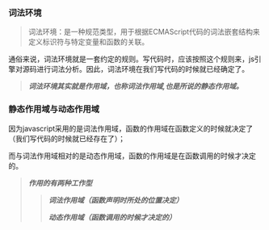 ### 词法环境

> 词法环境：是一种规范类型，用于根据ECMAScript代码的词法嵌套结构来定义标识符与特定变量和函数的关联。

通俗来说，词法环境就是一套约定的规则。写代码时，应该按照这个规则来，js引擎对源码进行词法分析。因此，词法环境在我们写代码的时候就已经确定了。

> ***词法环境其实就是作用域，也称词法作用域,也是所说的静态作用域。***

### 静态作用域与动态作用域

因为javascript采用的是词法作用域，函数的作用域在函数定义的时候就决定了（我们写代码的时候就已经存在了）；

而与词法作用域相对的是动态作用域，函数的作用域是在函数调用的时候才决定的。

> ***作用的有两种工作型***
>> ***词法作用域（函数声明时所处的位置决定）***
>>
>> ***动态作用域（函数调用的时候才决定的）***
